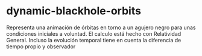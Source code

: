 # dynamic-blackhole-orbits
Representa una animación de órbitas en torno a un agujero negro para unas condiciones iniciales a voluntad. El calculo está hecho con Relatividad General. Incluso la evolución temporal tiene en cuenta la diferencia de tiempo propio y observador
